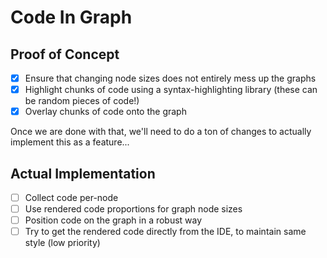 # Code In Graph

## Proof of Concept

- [x] Ensure that changing node sizes does not entirely mess up the graphs
- [x] Highlight chunks of code using a syntax-highlighting library (these can be random pieces of code!)
- [x] Overlay chunks of code onto the graph

Once we are done with that, we'll need to do a ton of changes to actually implement this as a feature...

## Actual Implementation

- [ ] Collect code per-node
- [ ] Use rendered code proportions for graph node sizes
- [ ] Position code on the graph in a robust way
- [ ] Try to get the rendered code directly from the IDE, to maintain same style (low priority)